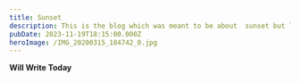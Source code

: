 ```yaml
---
title: Sunset
description: This is the blog which was meant to be about  sunset but lets see.
pubDate: 2023-11-19T18:15:00.000Z
heroImage: /IMG_20200315_184742_0.jpg
---
```


**Will Write Today**
